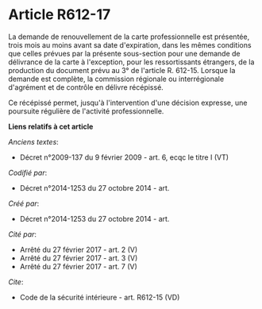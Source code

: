# Article R612-17

La demande de renouvellement de la carte professionnelle est présentée, trois mois au moins avant sa date d'expiration, dans
les mêmes conditions que celles prévues par la présente sous-section pour une demande de délivrance de la carte à
l'exception, pour les ressortissants étrangers, de la production du document prévu au 3° de l'article R. 612-15. Lorsque la
demande est complète, la commission régionale ou interrégionale d'agrément et de contrôle en délivre récépissé. 

Ce récépissé permet, jusqu'à l'intervention d'une décision expresse, une poursuite régulière de l'activité professionnelle.

**Liens relatifs à cet article**

_Anciens textes_:

  - Décret n°2009-137 du 9 février 2009 - art. 6, ecqc le titre I (VT)

_Codifié par_:

  - Décret n°2014-1253 du 27 octobre 2014 - art.

_Créé par_:

  - Décret n°2014-1253 du 27 octobre 2014 - art.

_Cité par_:

  - Arrêté du 27 février 2017 - art. 2 (V)
  - Arrêté du 27 février 2017 - art. 3 (V)
  - Arrêté du 27 février 2017 - art. 7 (V)

_Cite_:

  - Code de la sécurité intérieure - art. R612-15 (VD)
